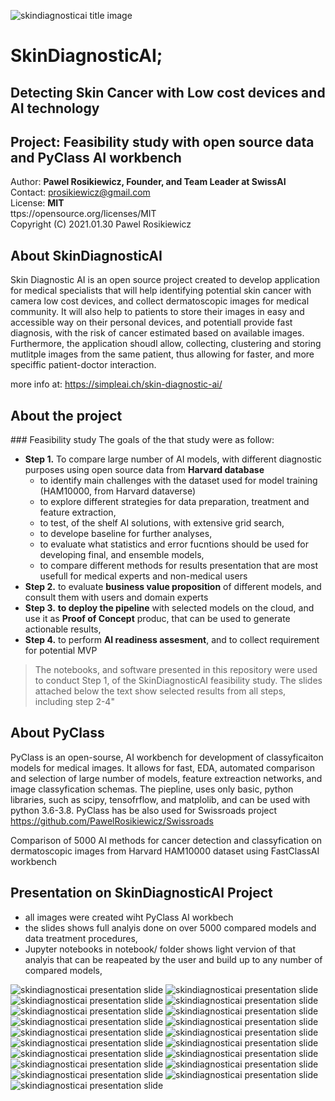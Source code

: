 ![skindiagnosticai title image](images/skindiagnosticai_title_image.png)

# SkinDiagnosticAI; 
## Detecting Skin Cancer with Low cost devices and AI technology
## Project: Feasibility study with open source data and PyClass AI workbench
      
Author: __Pawel Rosikiewicz, Founder, and Team Leader at SwissAI__  
Contact: prosikiewicz@gmail.com    
License: __MIT__    
ttps://opensource.org/licenses/MIT        
Copyright (C) 2021.01.30 Pawel Rosikiewicz  

## About SkinDiagnosticAI
Skin  Diagnostic AI is an open source project created to develop application for medical specialists that will help identifying potential skin cancer with camera low cost devices, and collect dermatoscopic images for medical community. It will also help to patients to store their images in easy and accessible way on their personal devices, and potentiall provide fast diagnosis, with the risk of cancer estimated based on available images. Furthermore, the application shoudl allow, collecting, clustering and storing mutlitple images from the same patient, thus allowing for faster, and more speciffic patient-doctor interaction. 

more info at: https://simpleai.ch/skin-diagnostic-ai/

## About the project
### Feasibility study 
The goals of the that study were as follow: 
* __Step 1.__ To compare large number of AI models, with different diagnostic purposes using open source data from __Harvard database__
  - to identify main challenges with the dataset used for model training (HAM10000, from Harvard dataverse)       
  - to explore different strategies for data preparation, treatment and feature extraction,
  - to test, of the shelf AI solutions, with extensive grid search, 
  - to develope baseline for further analyses,    
  - to evaluate what statistics and error fucntions should be used for developing final, and ensemble models,
  - to compare different methods for results presentation that are most usefull for medical experts and non-medical users
* __Step 2.__ to evaluate __business value proposition__ of different models, and consult them with users and domain experts 
* __Step 3.__ __to deploy the pipeline__ with selected models on the cloud, and use it as __Proof of Concept__ produc, that can be used to generate actionable results, 
* __Step 4.__ to perform __AI readiness assesment__, and to collect requirement for potential MVP

> The notebooks, and software presented in this repository were used to conduct Step 1, of the SkinDiagnosticAI feasibility study. The slides attached below the text show selected results from all steps, including step 2-4"

## About PyClass
PyClass is an open-sourse, AI workbench for development of classyficaiton models for medical images. It allows for fast, EDA, automated comparison and selection of large number of models, feature extreaction networks, and image classyfication schemas. The piepline, uses only basic, python libraries, such as scipy, tensofrflow, and matplolib, and can be used with python 3.6-3.8. PyClass has be also used for Swissroads project https://github.com/PawelRosikiewicz/Swissroads



Comparison of 5000 AI methods for cancer detection and classyfication on dermatoscopic images from Harvard HAM10000 dataset using FastClassAI workbench 


## Presentation on SkinDiagnosticAI Project
* all images were created wiht PyClass AI workbech
* the slides shows full analyis done on over 5000 compared models and data treatment procedures, 
* Jupyter notebooks in notebook/ folder shows light vervion of that analyis that can be reapeated by the user and build up to any number of compared models, 

![skindiagnosticai presentation slide](images/Slide1.png)
![skindiagnosticai presentation slide](images/Slide2.png)
![skindiagnosticai presentation slide](images/Slide3.png)
![skindiagnosticai presentation slide](images/Slide4.png)
![skindiagnosticai presentation slide](images/Slide5.png)
![skindiagnosticai presentation slide](images/Slide6.png)
![skindiagnosticai presentation slide](images/Slide7.png)
![skindiagnosticai presentation slide](images/Slide8.png)
![skindiagnosticai presentation slide](images/Slide9.png)
![skindiagnosticai presentation slide](images/Slide10.png)
![skindiagnosticai presentation slide](images/Slide11.png)
![skindiagnosticai presentation slide](images/Slide12.png)
![skindiagnosticai presentation slide](images/Slide13.png)
![skindiagnosticai presentation slide](images/Slide14.png)
![skindiagnosticai presentation slide](images/Slide15.png)
![skindiagnosticai presentation slide](images/Slide16.png)
![skindiagnosticai presentation slide](images/Slide17.png)
![skindiagnosticai presentation slide](images/Slide18.png)
![skindiagnosticai presentation slide](images/Slide19.png)




